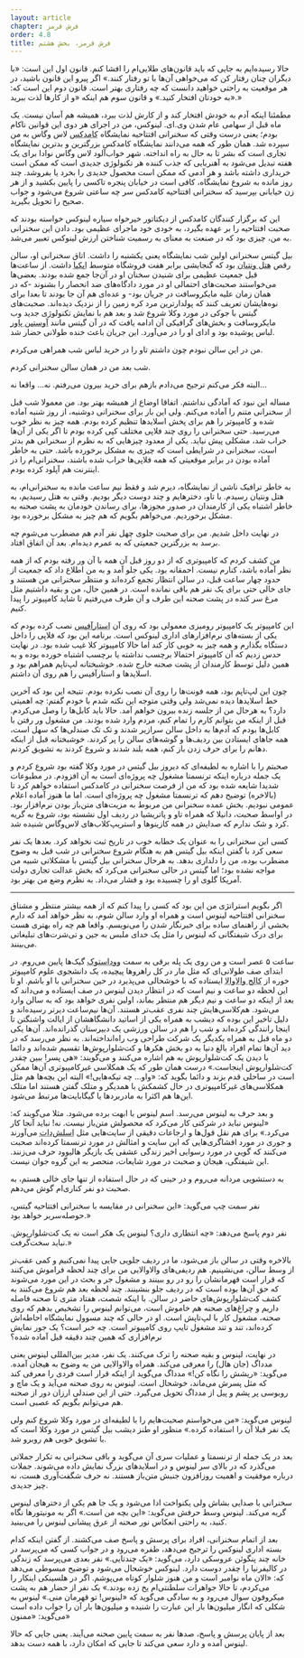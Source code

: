 ```yaml
---
layout: article
chapter: فرش قرمز
order: 4.8
title: فرش قرمز، بخش هشتم
---
```



حالا رسیده‌ایم به جایی که باید قانون‌های طلایی‌ام را افشا کنم. قانون اول این است: «با دیگران چنان رفتار کن که می‌خواهی آن‌ها با تو رفتار کنند.» اگر پیرو این قانون باشید، در هر موقعیت به راحتی خواهید دانست که چه رفتاری بهتر است. قانون دوم این است که: «به خودتان افتخار کنید.» و قانون سوم هم اینکه «و از کارها لذت ببرید.» 

مطمئنا اینکه آدم به خودش افتخار کند و از کارش لذت ببرد، همیشه هم آسان نیست. یک ماه قبل از سهامی عام شدن وی.ای. لینوکس، من در اجرای هر دوی این قوانین ناکام بودم؛ یعنی درست وقتی که سخنرانی افتتاحیه نمایشگاه <abbr title="COMDEX - نمایشگاه تکنولوژی که تا سال ۲۰۰۳ در لاس‌وگاس برگزار می‌شد.">کامدکس</abbr > لاس وگاس به من سپرده شد. همان طور که همه می‌دانند نمایشگاه کامدکس بزرگترین و بدترین نمایشگاه تجاری است که بشر تا به حال به راه انداخته. شهر خواب‌آلود لاس وگاس نوادا برای یک هفته تبدیل می‌شود به آهنربایی که جذب کننده هر تکنولوژی جدیدی است که ممکن است خریداری داشته باشد و هر آدمی که ممکن است محصول جدیدی را بخرد یا بفروشد. چند روز مانده به شروع نمایشگاه، کافی است در خیابان پنجره تاکسی را پایین بکشید و از هر زن خیابانی بپرسید که سخنرانی افتتاحیه کامدکس سر چه ساعتی شروع می‌شود و جواب صحیح را تحویل بگیرید.

این که برگزار کنندگان کامدکس از دیکتاتور خیرخواه سیاره لینوکس خواسته بودند که صحبت افتتاحیه را بر عهده بگیرد، به خودی خود ماجرای عظیمی بود. دادن این سخنرانی به من، چیزی بود که در صنعت به معنای به رسمیت شناختن ارزش لینوکس تعبیر می‌شد. 

بیل گیتس سخنرانی اولین شب نمایشگاه یعنی یکشنبه را داشت. اتاق سخنرانی او، سالن رقص <abbr title="Venetian Hotel">هتل ونتیان</abbr > بود که گنجایشی برابر هفت فروشگاه متوسط <abbr title="IKIA - فروشگاه زنجیره لوازم خانگی سوئدی">ایکیا</abbr > داشت. از ساعت‌ها قبل جمعیت عظیمی برای شنیدن سخنان او در آن‌جا جمع شده بودند. بعضی‌ها می‌خواستند صحبت‌های احتمالی او در مورد دادگاه‌های ضد انحصار را بشنوند -که در همان زمان علیه مایکروسافت در جریان بود- و عده‌ای هم آن جا بودند تا بعدا برای نوه‌هایشان تعریف کنند که پولدارترین مرد کره زمین را از نزدیک دیده‌اند. صحبت‌های گیتس با جوکی در مورد وکلا شروع شد و بعد هم با نمایش تکنولوژی‌ جدید وب مایکروسافت و بخش‌های گرافیکی آن ادامه یافت که در آن گیتس مانند <abbr title=" Autosin Powers - بازیگر کمدی">آوستین پاور</abbr > لباس پوشیده بود و ادای او را در می‌آورد. این جریان باعث خنده طولانی حضار شد. 

من در این سالن نبودم چون داشتم تاو را در خرید لباس شب همراهی می‌کردم. 

شب بعد من در همان سالن سخنرانی کردم. 

البته فکر می‌کنم ترجیح می‌دادم بازهم برای خرید بیرون می‌رفتم. نه... واقعا نه...

مساله این نبود که آمادگی نداشتم. اتفاقا اوضاع از همیشه بهتر بود. من معمولا شب قبل از سخنرانی متنم را آماده می‌کنم. ولی این بار برای سخنرانی دوشنبه، از روز شنبه آماده شده و کامپیوتر را هم برای پخش اسلایدها تنظیم کرده بودم. همه چیز به نظر خوب می‌رسید. حتی سخنرانی را روی چند فلاپی مختلف کپی کرده بودم تا اگر یکی از آن‌ها خراب شد، مشکلی پیش نیاید. یکی از معدود چیزهایی که به نظرم از سخنرانی‌ هم بدتر است، سخنرانی در شرایطی است که چیزی به مشکل برخورده باشد. حتی به خاطر آماده بودن در برابر موقعیتی که همه فلاپی‌ها خراب شده باشند، سخنرانی‌ام را در اینترنت هم آپلود کرده بودم. 

به خاطر ترافیک ناشی از نمایشگاه، دیرم شد و فقط نیم ساعت مانده به سخنرانی‌ام، به هتل ونتیان رسیدم. با تاو، دخترهایم و چند دوست دیگر بودیم. وقتی به هتل رسیدیم، به خاطر اشتباه یکی از کارمندان در صدور مجوزها، برای رساندن خودمان به پشت صحنه به مشکل برخوردیم. می‌خواهم بگویم که هم چیز به مشکل برخورده بود. 

در نهایت داخل شدیم. من برای صحبت جلوی چهل نفر آدم هم مضطرب می‌شوم چه برسد به بزرگترین جمعیتی که به عمرم دیده‌ام. بعد آن اتفاق افتاد.

من کشف کردم که کامپیوتری که از دو روز قبل آن همه با آن ور رفته بودم که از همه نظر آماده باشد، کنارم نیست. احمقانه بود. یکی جلو آمد و به من اطلاع داد که جمعیت از حدود چهار ساعت قبل، در سالن انتظار تجمع کرده‌اند و منتظر سخنرانی من هستند و جای خالی حتی برای یک نفر هم باقی نمانده است. در همین حال، من و بقیه داشتیم مثل مرغ سر کنده در پشت صحنه این طرف و آن طرف می‌رفتیم تا شاید کامپیوتر را پیدا کنیم. 

این کامپیوتر یک کامپیوتر رومیزی معمولی بود که روی آن <abbr title="مجموعه آفیس شرکت سان میکروسیستمز">استارآفیس</abbr > نصب کرده بودم که یکی از بسته‌های نرم‌افزارهای اداری لینوکس است. برنامه این بود که فلاپی را داخل دستگاه بگذارم و همه چیز به خوبی کار کند اما حالا کامپیوتر کلا غیب شده بود. در نهایت حدس زدیم که آن کامپیوتر احتمالا برچسب نداشته یا برچسب اشتباه خورده بوده و به همین دلیل توسط کارمندان از پشت صحنه خارج شده. خوشبختانه لپ‌تاپم همراهم بود و اسلایدها و استار‌آفیس را هم روی آن داشتم. 

چون این لپ‌تاپم بود، همه فونت‌ها را روی آن نصب نکرده بودم. نتیجه این بود که آخرین خط اسلایدها دیده نمی‌شد ولی وقتی متوجه این نکته شدم با خودم گفتم: چه اهمیتی دارد؟ به هرحال من از جلسه زنده بیرون خواهم آمد. حالا باید کابل‌ها را وصل می‌کردم. قبل از اینکه من بتوانم کارم را تمام کنم، مردم وارد شده بودند. من مشغول ور رفتن با کابل‌ها بودم که آدم‌ها به داخل سالن سرازیر شدند و تک تک صندلی‌ها که سهل است، همه جاهای ایستادن بین ردیف‌ها و گوشه‌های سالن را پر کردند. خوشبختانه قبل از اینکه دهانم را برای حرف زدن باز کنم، همه بلند شدند و شروع کردند به تشویق کردنم. 

صحبتم را با اشاره به لطیفه‌ای که دیروز بیل گیتس در مورد وکلا گفته بود شروع کردم و یک جمله درباره اینکه ترنسمتا مشغول چه پروژه‌ای است به آن افزودم. در مطبوعات شدیدا شایعه شده بود که من از فرصت سخنرانی در کامدکس استفاده خواهم کرد تا (بالاخره) توضیح دهم که ترنسمتا مشغول چه پروژه‌ای است. اما ما هنوز آماده اعلام عمومی نبودیم. بخش عمده سخنرانی من مربوط به مزیت‌های متن‌باز بودن نرم‌افزار بود. در اواسط صحبت، دانیلا که همراه تاو و پاتریشیا در ردیف اول نشسته بود، شروع به گریه کرد و شک ندارم که صدایش در همه کازینوها و استریپ‌کلاب‌های لاس‌وگاس شنیده شد. 

کسی این سخنرانی را به عنوان یک خطابه خوب در تاریخ ثبت نخواهد کرد. بعدها یک نفر سعی کرد با گفتن اینکه بیل گیتس هم به هنگام شروع سخنرانی در شب قبل به وضوح مضطرب بوده، من را دلداری بدهد. به هرحال سخنرانی بیل گیتس با مشکلاتی شبیه من مواجه نشده بود؛ اما گیتس در حالی سخنرانی می‌کرد که بخش عدالت تجاری دولت آمریکا گلوی او را چسبیده بود و فشار می‌داد. به نظرم وضع من بهتر بود. 

***

<div class="journal">

اگر بگویم استراتژی من این بود که کسی را پیدا کنم که از همه بیشتر منتظر و مشتاق سخنرانی افتتاحیه لینوس است و همراه او وارد سالن شوم، به نظر خواهد آمد که دارم بخشی از راهنمای ساده برای خبرنگار شدن را می‌نویسم. واقعا هم چه راه بهتری هست برای درک شیفتگانی که لینوس را مثل یک خدای ملبس به جین و تی‌شرت‌های تبلیغاتی می‌بینند.

ساعت ۵ عصر است و من روی یک پله برقی به سمت <abbr title=" Woodstock - یکی از بزرگترین و پرهیجان ترین فستیوال‌های موسیقی که در اینجا دیوید با اشاره به آن، هیجان ماجرا را متذکر می‌شود.">ووداستوک</abbr > گیک‌ها پایین می‌روم. در ابتدای صف طولانی‌ای که مثل مار در کل راهروها پیچیده، یک دانشجوی علوم کامپیوتر خوره از <abbr title="Walla Walla College">کالج والاوالا</abbr > ایستاده که با خوشحالی می‌پذیرد در حین سخنرانی با او باشم. او تا این لحظه دو ساعت و نیم است که در انتظار دیدن لینوس در صف ایستاده و می‌داند که بعد از اینکه دو ساعت و نیم دیگر هم منتظر بماند، اولین نفری خواهد بود که به سالن وارد می‌شود. هم‌کلاسی‌هایش چند نفری عقب‌تر هستند. آن‌ها نیم‌ساعت دیرتر رسیده‌اند و دلیل تاخیر این بوده که دیشب به همراه یکی از اساتید دانشگاهشان از ایالت واشنگتن تا اینجا رانندگی کرده‌اند و شب را هم در سالن ورزشی یک دبیرستان گذرانده‌اند. آن‌ها یکی دو ماه قبل به همراه یکدیگر یک شرکت طراحی وب راه‌انداخته‌اند. به نظر می‌رسد که در دید آن‌ها تمام افراد بالغ دنیا به دو بخش هکرها و کت‌شلوارپوش‌ها تقسیم شده‌اند و دائما با دیدن یک کت‌شلوارپوش‌ به هم اشاره می‌کنند و می‌گویند: «هی پسر! ببین چقدر کت‌شلوارپوش‌ اینجاست.» درست همان طور که یک همکلاسی غیرکامپیوتری آن‌ها ممکن است در ساحلی قدم بزند و دائما بگوید که: «واو... چه تیکه‌هایی!» البته این بچه‌ها هم مثل همکلاسی‌های غیرکامپیوتری در حال کشمکش با همدیگر و متلک گفتن هستند اما متلک این‌ها هم اکثرا به مادربردها یا گیگابایت‌ها مرتبط می‌شود. 

و بعد حرف به لینوس می‌رسد. اسم لینوس با ابهت برده می‌شود. مثلا می‌گویند که: «لینوس نباید در شرکتی کار می‌کرد که محصولش متن‌باز نیست. نه! نباید آنجا کار می‌کرد.» برای هم نقل قول‌ها و ارجاعات دقیقی از سایت‌هایی مثل <abbr title="منظور دیوید slashdot.org است که یکی از منابع خبری گیک‌ها به شمار می‌رود.">اسلش‌دات</abbr > می‌آورند و جوری در مورد افشاگری‌هایی که این سایت و امثالش در مورد ترنسمتا کرده‌اند صحبت می‌کنند که گویی در مورد رسوایی اخیر زندگی عشقی یک بازیگر هالیوود حرف می‌زنند. این شیفتگی، هیجان و صحبت در مورد شایعات، منحصر به این گروه جوان نیست. 

به دستشویی مردانه می‌روم و در حینی که در حال استفاده از تنها جای خالی هستم، به صحبت‌ دو نفر کناری‌ام گوش می‌دهم. 

نفر سمت چپ می‌گوید: «این سخنرانی در مقایسه با سخنرانی افتتاحیه گیتس، حوصله‌سربر خواهد بود.» 

نفر دوم پاسخ می‌دهد: «چه انتظاری داری؟ لینوس یک هکر است نه یک کت‌شلوارپوش‌. نباید سخت‌گرفت.»

بالاخره وقتی در سالن باز می‌شود، ما در ردیف جلویی جایی پیدا نمی‌کنیم و کمی عقب‌تر از وسط سالن، می‌نشینیم. هم ردیفی‌های والاوالایی من برای چند لحظه فراموش می‌کنند که قرار است قهرمانشان را رو در رو ببینند و مشغول جر و بحث در این مورد می‌شوند که حق آن‌ها بوده‌ است که در ردیف جلو بنشینند. چند لحظه بعد هم شروع می‌کنند به کشف کت‌شلوارپوش‌های حاضر در سالن. با اینکه شصت، هفتاد متری تا صحنه فاصله داریم و چراغ‌های صحنه هم خاموش است، می‌توانم لینوس را تشخیص بدهم که روی صحنه، مشغول کار با لپ‌تاپش است. او در حالی که چند مسوول نمایشگاه احاطه‌اش کرده‌اند، تند و تند مشغول تایپ روی کامپیوتر است. چه خبر است؟ یک جور نمایش نرم‌افزاری که همین چند دقیقه قبل آماده شده؟‌

در نهایت، لینوس و بقیه صحنه را ترک می‌کنند. یک نفر، مدیر بین‌المللی لینوس یعنی مدداگ (جان هال) را معرفی می‌کند. همراه والاوالایی من به وضوح به هیجان آمده. می‌گوید: «ریشش را نگاه کن!» مدداگ می‌گوید از اینکه قرار است فردی را معرفی کند که مثل پسرش می‌ماند، خوشحال است. لینوس به روی صحنه می‌آید و یک ماچ و روبوسی پر پشم و پیل از مدداگ تحویل می‌گیرد. حتی از این صندلی ارزان دور از صحنه هم می‌توانم بگویم که عصبی است. 

لینوس می‌گوید: «من می‌خواستم صحبت‌هایم را با لطیفه‌ای در مورد وکلا شروع کنم ولی یک نفر قبلا آن را استفاده کرده.» منظور او طنز دیشب بیل گیتس در مورد وکلا است که با تشویق خوبی هم روبرو شد. 

بعد در یک جمله از ترنسمتا و عملیات سری آن می‌گوید و باقی سخنرانی به تکرار جملاتی می‌گذرد که در بالای سر لینوس و در اسلایدهای بزرگ نمایش داده می‌شوند. جملات درباره موفقیت و اهمیت روزافزون جنبش متن‌باز هستند. نه حرف شگفت‌آوری هست، نه چیز جدیدی. 

سخنرانی با صدایی بشاش ولی یکنواخت ادا می‌شود و یک‌ جا هم یکی از دخترهای لینوس گریه می‌کند. لینوس وسط حرفش می‌گوید: «این بچه من است.» اگر به مونیتورها نگاه کنید، به راحتی انعکاس نور صحنه از عرق پیشانی لینوس را می‌بینید. 

بعد از اتمام سخنرانی، افراد برای پرسش و پاسخ صف می‌کشند. از گفتن اینکه کدام بسته اداری لینوکس را ترجیح می‌دهد، طفره می‌رود و در جواب کسی که می‌پرسد در خانه چند پنگوئن عروسکی دارد، می‌گوید: «یک چندتایی.» نفر بعدی می‌پرسد که زندگی در کالیفرنیا را چقدر دوست دارد. لینوکس خوشحال می‌شود و توضیح مبسوطی می‌دهد که: «الان ماه نوامبر است و من هنوز شلوار کوتاه می‌پوشم. اگر در هلسینکی اینکار را می‌کردم، تا حالا جواهرات سلطنتی‌ام یخ زده بودند.» یک نفر از حضار هم به پشت میکروفون سوال می‌رود و به سادگی می‌گوید که «لینوس! تو قهرمان منی.» لینوس به شکلی که انگار میلیون‌ها بار این عبارت را شنیده و میلیون‌ها بار آن را جواب داده است می‌گوید: «ممنون» 

بعد از پایان پرسش و پاسخ، صدها نفر به سمت پایین صحنه می‌آیند. یعنی جایی که حالا لینوس آمده و دارد سعی می‌کند تا جایی که امکان دارد، با همه دست بدهد. 

</div >
